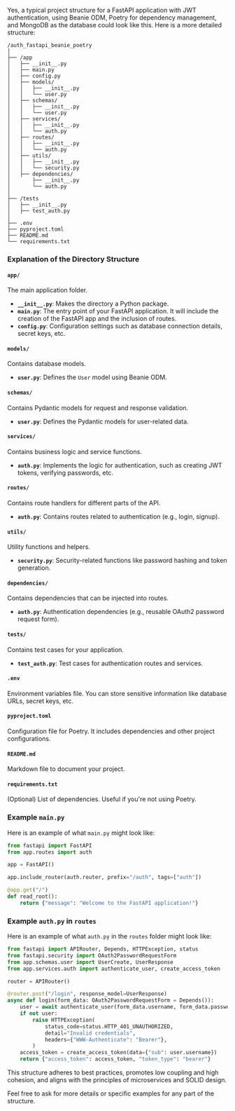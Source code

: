 Yes, a typical project structure for a FastAPI application with JWT authentication, using Beanie ODM, Poetry for dependency management, and MongoDB as the database could look like this. Here is a more detailed structure:

```
/auth_fastapi_beanie_poetry
│
├── /app
│   ├── __init__.py
│   ├── main.py
│   ├── config.py
│   ├── models/
│   │   ├── __init__.py
│   │   └── user.py
│   ├── schemas/
│   │   ├── __init__.py
│   │   └── user.py
│   ├── services/
│   │   ├── __init__.py
│   │   └── auth.py
│   ├── routes/
│   │   ├── __init__.py
│   │   └── auth.py
│   ├── utils/
│   │   ├── __init__.py
│   │   └── security.py
│   ├── dependencies/
│       ├── __init__.py
│       └── auth.py
│
├── /tests
│   ├── __init__.py
│   ├── test_auth.py
│
├── .env
├── pyproject.toml
├── README.md
└── requirements.txt
```

### Explanation of the Directory Structure

#### `app/`
The main application folder.

- **`__init__.py`**: Makes the directory a Python package.
- **`main.py`**: The entry point of your FastAPI application. It will include the creation of the FastAPI app and the inclusion of routes.
- **`config.py`**: Configuration settings such as database connection details, secret keys, etc.

#### `models/`
Contains database models.

- **`user.py`**: Defines the `User` model using Beanie ODM.

#### `schemas/`
Contains Pydantic models for request and response validation.

- **`user.py`**: Defines the Pydantic models for user-related data.

#### `services/`
Contains business logic and service functions.

- **`auth.py`**: Implements the logic for authentication, such as creating JWT tokens, verifying passwords, etc.

#### `routes/`
Contains route handlers for different parts of the API.

- **`auth.py`**: Contains routes related to authentication (e.g., login, signup).

#### `utils/`
Utility functions and helpers.

- **`security.py`**: Security-related functions like password hashing and token generation.

#### `dependencies/`
Contains dependencies that can be injected into routes.

- **`auth.py`**: Authentication dependencies (e.g., reusable OAuth2 password request form).

#### `tests/`
Contains test cases for your application.

- **`test_auth.py`**: Test cases for authentication routes and services.

#### `.env`
Environment variables file. You can store sensitive information like database URLs, secret keys, etc.

#### `pyproject.toml`
Configuration file for Poetry. It includes dependencies and other project configurations.

#### `README.md`
Markdown file to document your project.

#### `requirements.txt`
(Optional) List of dependencies. Useful if you're not using Poetry.

### Example `main.py`

Here is an example of what `main.py` might look like:

```python
from fastapi import FastAPI
from app.routes import auth

app = FastAPI()

app.include_router(auth.router, prefix="/auth", tags=["auth"])

@app.get("/")
def read_root():
    return {"message": "Welcome to the FastAPI application!"}
```

### Example `auth.py` in `routes`

Here is an example of what `auth.py` in the `routes` folder might look like:

```python
from fastapi import APIRouter, Depends, HTTPException, status
from fastapi.security import OAuth2PasswordRequestForm
from app.schemas.user import UserCreate, UserResponse
from app.services.auth import authenticate_user, create_access_token

router = APIRouter()

@router.post("/login", response_model=UserResponse)
async def login(form_data: OAuth2PasswordRequestForm = Depends()):
    user = await authenticate_user(form_data.username, form_data.password)
    if not user:
        raise HTTPException(
            status_code=status.HTTP_401_UNAUTHORIZED,
            detail="Invalid credentials",
            headers={"WWW-Authenticate": "Bearer"},
        )
    access_token = create_access_token(data={"sub": user.username})
    return {"access_token": access_token, "token_type": "bearer"}
```

This structure adheres to best practices, promotes low coupling and high cohesion, and aligns with the principles of microservices and SOLID design.

Feel free to ask for more details or specific examples for any part of the structure.